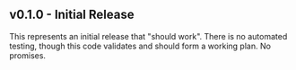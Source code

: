 ## v0.1.0 - Initial Release

This represents an initial release that "should work". There is no automated testing, though this code validates and should form a working plan. No promises.
